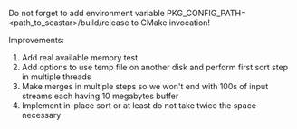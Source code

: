 Do not forget to add environment variable PKG_CONFIG_PATH=<path_to_seastar>/build/release to CMake invocation!

Improvements:

1. Add real available memory test
2. Add options to use temp file on another disk and perform first sort step in multiple threads
3. Make merges in multiple steps so we won't end with 100s of input streams each having 10 megabytes buffer
4. Implement in-place sort or at least do not take twice the space necessary
